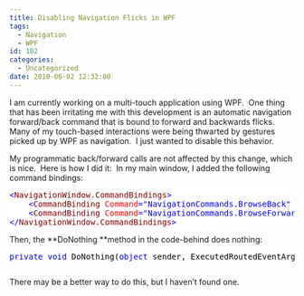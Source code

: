 ```yaml
---
title: Disabling Navigation Flicks in WPF
tags:
  - Navigation
  - WPF
id: 102
categories:
  - Uncategorized
date: 2010-06-02 12:32:00
---
```


I am currently working on a multi-touch application using WPF.&nbsp; One thing that has been irritating me with this development is an automatic navigation forward/back command that is bound to forward and backwards flicks.&nbsp; Many of my touch-based interactions were being thwarted by gestures picked up by WPF as navigation.&nbsp; I just wanted to disable this behavior. 

My programmatic back/forward calls are not affected by this change, which is nice.&nbsp; Here is how I did it:&nbsp; In my main window, I added the following command bindings:
 <div style="padding-bottom: 0px; margin: 0px; padding-left: 0px; padding-right: 0px; display: inline; float: none; padding-top: 0px" id="scid:57F11A72-B0E5-49c7-9094-E3A15BD5B5E6:27adb24f-bf8c-4cad-a097-4e4bc315e86e" class="wlWriterEditableSmartContent"><pre style="background-color:White;overflow: auto;"><span style="color: #0000FF;">&lt;</span><span style="color: #800000;">NavigationWindow.CommandBindings</span><span style="color: #0000FF;">&gt;</span><span style="color: #000000;">
    </span><span style="color: #0000FF;">&lt;</span><span style="color: #800000;">CommandBinding </span><span style="color: #FF0000;">Command</span><span style="color: #0000FF;">="NavigationCommands.BrowseBack"</span><span style="color: #FF0000;"> Executed</span><span style="color: #0000FF;">="DoNothing"</span><span style="color: #FF0000;"> </span><span style="color: #0000FF;">/&gt;</span><span style="color: #000000;">
    </span><span style="color: #0000FF;">&lt;</span><span style="color: #800000;">CommandBinding </span><span style="color: #FF0000;">Command</span><span style="color: #0000FF;">="NavigationCommands.BrowseForward"</span><span style="color: #FF0000;"> Executed</span><span style="color: #0000FF;">="DoNothing"</span><span style="color: #FF0000;"> </span><span style="color: #0000FF;">/&gt;</span><span style="color: #000000;">
</span><span style="color: #0000FF;">&lt;/</span><span style="color: #800000;">NavigationWindow.CommandBindings</span><span style="color: #0000FF;">&gt;</span></pre><!-- Code inserted with Steve Dunn's Windows Live Writer Code Formatter Plugin.  http://dunnhq.com --></div>
<style type="text/css">csharpcode, .csharpcode pre
{
	font-size: small;
	color: black;
	font-family: consolas, "Courier New", courier, monospace;
	background-color: #ffffff;
	/*white-space: pre;*/
}
.csharpcode pre { margin: 0em; }
.csharpcode .rem { color: #008000; }
.csharpcode .kwrd { color: #0000ff; }
.csharpcode .str { color: #006080; }
.csharpcode .op { color: #0000c0; }
.csharpcode .preproc { color: #cc6633; }
.csharpcode .asp { background-color: #ffff00; }
.csharpcode .html { color: #800000; }
.csharpcode .attr { color: #ff0000; }
.csharpcode .alt 
{
	background-color: #f4f4f4;
	width: 100%;
	margin: 0em;
}
.csharpcode .lnum { color: #606060; }
</style>

Then, the **DoNothing **method in the code-behind does nothing:

<div style="padding-bottom: 0px; margin: 0px; padding-left: 0px; padding-right: 0px; display: inline; float: none; padding-top: 0px" id="scid:57F11A72-B0E5-49c7-9094-E3A15BD5B5E6:633c89eb-9164-493e-8dc2-ae730bc14a53" class="wlWriterEditableSmartContent"><pre style="background-color:#FFFFFF;overflow: auto;"><span style="color: #0000FF;">private</span><span style="color: #000000;"> </span><span style="color: #0000FF;">void</span><span style="color: #000000;"> DoNothing(</span><span style="color: #0000FF;">object</span><span style="color: #000000;"> sender, ExecutedRoutedEventArgs e) { }</span></pre><!-- Code inserted with Steve Dunn's Windows Live Writer Code Formatter Plugin.  http://dunnhq.com --></div>
<style type="text/css">csharpcode, .csharpcode pre
{
	font-size: small;
	color: black;
	font-family: consolas, "Courier New", courier, monospace;
	background-color: #ffffff;
	/*white-space: pre;*/
}
.csharpcode pre { margin: 0em; }
.csharpcode .rem { color: #008000; }
.csharpcode .kwrd { color: #0000ff; }
.csharpcode .str { color: #006080; }
.csharpcode .op { color: #0000c0; }
.csharpcode .preproc { color: #cc6633; }
.csharpcode .asp { background-color: #ffff00; }
.csharpcode .html { color: #800000; }
.csharpcode .attr { color: #ff0000; }
.csharpcode .alt 
{
	background-color: #f4f4f4;
	width: 100%;
	margin: 0em;
}
.csharpcode .lnum { color: #606060; }
</style>
<pre class="csharpcode"></pre>
<style type="text/css">csharpcode, .csharpcode pre
{
	font-size: small;
	color: black;
	font-family: consolas, "Courier New", courier, monospace;
	background-color: #ffffff;
	/*white-space: pre;*/
}
.csharpcode pre { margin: 0em; }
.csharpcode .rem { color: #008000; }
.csharpcode .kwrd { color: #0000ff; }
.csharpcode .str { color: #006080; }
.csharpcode .op { color: #0000c0; }
.csharpcode .preproc { color: #cc6633; }
.csharpcode .asp { background-color: #ffff00; }
.csharpcode .html { color: #800000; }
.csharpcode .attr { color: #ff0000; }
.csharpcode .alt 
{
	background-color: #f4f4f4;
	width: 100%;
	margin: 0em;
}
.csharpcode .lnum { color: #606060; }
</style>

There may be a better way to do this, but I haven’t found one.